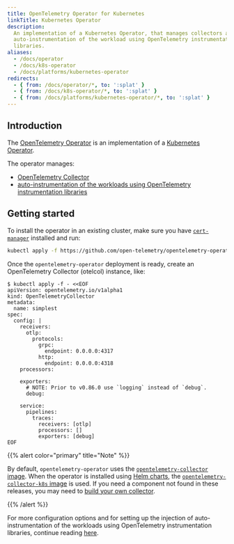 ```yaml
---
title: OpenTelemetry Operator for Kubernetes
linkTitle: Kubernetes Operator
description:
  An implementation of a Kubernetes Operator, that manages collectors and
  auto-instrumentation of the workload using OpenTelemetry instrumentation
  libraries.
aliases:
  - /docs/operator
  - /docs/k8s-operator
  - /docs/platforms/kubernetes-operator
redirects:
  - { from: /docs/operator/*, to: ':splat' }
  - { from: /docs/k8s-operator/*, to: ':splat' }
  - { from: /docs/platforms/kubernetes-operator/*, to: ':splat' }
---
```


## Introduction

The
[OpenTelemetry Operator](https://github.com/open-telemetry/opentelemetry-operator)
is an implementation of a
[Kubernetes Operator](https://kubernetes.io/docs/concepts/extend-kubernetes/operator/).

The operator manages:

- [OpenTelemetry Collector](https://github.com/open-telemetry/opentelemetry-collector)
- [auto-instrumentation of the workloads using OpenTelemetry instrumentation libraries](https://github.com/open-telemetry/opentelemetry-operator#opentelemetry-auto-instrumentation-injection)

## Getting started

To install the operator in an existing cluster, make sure you have
[`cert-manager`](https://cert-manager.io/docs/installation/) installed and run:

```bash
kubectl apply -f https://github.com/open-telemetry/opentelemetry-operator/releases/latest/download/opentelemetry-operator.yaml
```

Once the `opentelemetry-operator` deployment is ready, create an OpenTelemetry
Collector (otelcol) instance, like:

```console
$ kubectl apply -f - <<EOF
apiVersion: opentelemetry.io/v1alpha1
kind: OpenTelemetryCollector
metadata:
  name: simplest
spec:
  config: |
    receivers:
      otlp:
        protocols:
          grpc:
            endpoint: 0.0.0.0:4317
          http:
            endpoint: 0.0.0.0:4318
    processors:

    exporters:
      # NOTE: Prior to v0.86.0 use `logging` instead of `debug`.
      debug:

    service:
      pipelines:
        traces:
          receivers: [otlp]
          processors: []
          exporters: [debug]
EOF
```

{{% alert color="primary" title="Note" %}}

By default, `opentelemetry-operator` uses the
[`opentelemetry-collector` image](https://github.com/open-telemetry/opentelemetry-collector-releases/pkgs/container/opentelemetry-collector-releases%2Fopentelemetry-collector).
When the operator is installed using [Helm charts](../helm/), the
[`opentelemetry-collector-k8s` image](https://github.com/open-telemetry/opentelemetry-collector-releases/pkgs/container/opentelemetry-collector-releases%2Fopentelemetry-collector-k8s)
is used. If you need a component not found in these releases, you may need to
[build your own collector](/docs/collector/custom-collector/).

{{% /alert %}}

For more configuration options and for setting up the injection of
auto-instrumentation of the workloads using OpenTelemetry instrumentation
libraries, continue reading
[here](https://github.com/open-telemetry/opentelemetry-operator/blob/main/README.md).
